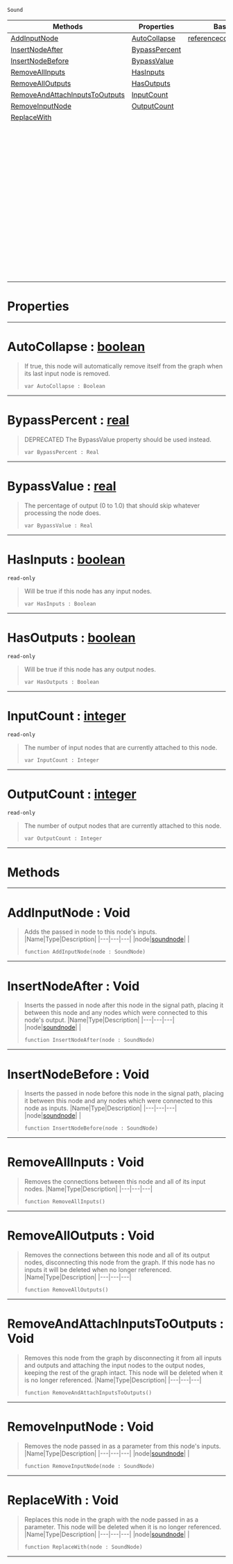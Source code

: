  `Sound`

|Methods|Properties|Base Classes|Derived Classes|
|---|---|---|---|
|[ AddInputNode](https://github.com/ArendDanielek/ZeroDocsTest/blob/master/code_reference/class_reference/soundnode.markdown#addinputnode-void)|[ AutoCollapse](https://github.com/ArendDanielek/ZeroDocsTest/blob/master/code_reference/class_reference/soundnode.markdown#autocollapse-zero-engine)|[referencecountedeventobject](https://github.com/ArendDanielek/ZeroDocsTest/blob/master/code_reference/class_reference/referencecountedeventobject.markdown)|[additivesynthnode](https://github.com/ArendDanielek/ZeroDocsTest/blob/master/code_reference/class_reference/additivesynthnode.markdown)|
|[ InsertNodeAfter](https://github.com/ArendDanielek/ZeroDocsTest/blob/master/code_reference/class_reference/soundnode.markdown#insertnodeafter-void)|[ BypassPercent](https://github.com/ArendDanielek/ZeroDocsTest/blob/master/code_reference/class_reference/soundnode.markdown#bypasspercent-zero-engin)| |[addnoisenode](https://github.com/ArendDanielek/ZeroDocsTest/blob/master/code_reference/class_reference/addnoisenode.markdown)|
|[ InsertNodeBefore](https://github.com/ArendDanielek/ZeroDocsTest/blob/master/code_reference/class_reference/soundnode.markdown#insertnodebefore-void)|[ BypassValue](https://github.com/ArendDanielek/ZeroDocsTest/blob/master/code_reference/class_reference/soundnode.markdown#bypassvalue-zero-engine)| |[bandpassnode](https://github.com/ArendDanielek/ZeroDocsTest/blob/master/code_reference/class_reference/bandpassnode.markdown)|
|[ RemoveAllInputs](https://github.com/ArendDanielek/ZeroDocsTest/blob/master/code_reference/class_reference/soundnode.markdown#removeallinputs-void)|[ HasInputs](https://github.com/ArendDanielek/ZeroDocsTest/blob/master/code_reference/class_reference/soundnode.markdown#hasinputs-zero-engine-do)| |[chorusnode](https://github.com/ArendDanielek/ZeroDocsTest/blob/master/code_reference/class_reference/chorusnode.markdown)|
|[ RemoveAllOutputs](https://github.com/ArendDanielek/ZeroDocsTest/blob/master/code_reference/class_reference/soundnode.markdown#removealloutputs-void)|[ HasOutputs](https://github.com/ArendDanielek/ZeroDocsTest/blob/master/code_reference/class_reference/soundnode.markdown#hasoutputs-zero-engine-d)| |[compressornode](https://github.com/ArendDanielek/ZeroDocsTest/blob/master/code_reference/class_reference/compressornode.markdown)|
|[ RemoveAndAttachInputsToOutputs](https://github.com/ArendDanielek/ZeroDocsTest/blob/master/code_reference/class_reference/soundnode.markdown#removeandattachinputstoo)|[ InputCount](https://github.com/ArendDanielek/ZeroDocsTest/blob/master/code_reference/class_reference/soundnode.markdown#inputcount-zero-engine-d)| |[customaudionode](https://github.com/ArendDanielek/ZeroDocsTest/blob/master/code_reference/class_reference/customaudionode.markdown)|
|[ RemoveInputNode](https://github.com/ArendDanielek/ZeroDocsTest/blob/master/code_reference/class_reference/soundnode.markdown#removeinputnode-void)|[ OutputCount](https://github.com/ArendDanielek/ZeroDocsTest/blob/master/code_reference/class_reference/soundnode.markdown#outputcount-zero-engine)| |[delaynode](https://github.com/ArendDanielek/ZeroDocsTest/blob/master/code_reference/class_reference/delaynode.markdown)|
|[ ReplaceWith](https://github.com/ArendDanielek/ZeroDocsTest/blob/master/code_reference/class_reference/soundnode.markdown#replacewith-void)| | |[equalizernode](https://github.com/ArendDanielek/ZeroDocsTest/blob/master/code_reference/class_reference/equalizernode.markdown)|
| | | |[expandernode](https://github.com/ArendDanielek/ZeroDocsTest/blob/master/code_reference/class_reference/expandernode.markdown)|
| | | |[flangernode](https://github.com/ArendDanielek/ZeroDocsTest/blob/master/code_reference/class_reference/flangernode.markdown)|
| | | |[generatedwavenode](https://github.com/ArendDanielek/ZeroDocsTest/blob/master/code_reference/class_reference/generatedwavenode.markdown)|
| | | |[granularsynthnode](https://github.com/ArendDanielek/ZeroDocsTest/blob/master/code_reference/class_reference/granularsynthnode.markdown)|
| | | |[highpassnode](https://github.com/ArendDanielek/ZeroDocsTest/blob/master/code_reference/class_reference/highpassnode.markdown)|
| | | |[lowpassnode](https://github.com/ArendDanielek/ZeroDocsTest/blob/master/code_reference/class_reference/lowpassnode.markdown)|
| | | |[microphoneinputnode](https://github.com/ArendDanielek/ZeroDocsTest/blob/master/code_reference/class_reference/microphoneinputnode.markdown)|
| | | |[modulationnode](https://github.com/ArendDanielek/ZeroDocsTest/blob/master/code_reference/class_reference/modulationnode.markdown)|
| | | |[panningnode](https://github.com/ArendDanielek/ZeroDocsTest/blob/master/code_reference/class_reference/panningnode.markdown)|
| | | |[pitchnode](https://github.com/ArendDanielek/ZeroDocsTest/blob/master/code_reference/class_reference/pitchnode.markdown)|
| | | |[recordingnode](https://github.com/ArendDanielek/ZeroDocsTest/blob/master/code_reference/class_reference/recordingnode.markdown)|
| | | |[reverbnode](https://github.com/ArendDanielek/ZeroDocsTest/blob/master/code_reference/class_reference/reverbnode.markdown)|
| | | |[saveaudionode](https://github.com/ArendDanielek/ZeroDocsTest/blob/master/code_reference/class_reference/saveaudionode.markdown)|
| | | |[volumenode](https://github.com/ArendDanielek/ZeroDocsTest/blob/master/code_reference/class_reference/volumenode.markdown)|


 #  Properties


---  
 #  AutoCollapse : [boolean](https://github.com/ArendDanielek/ZeroDocsTest/blob/master/code_reference/zilch_base_types/boolean.markdown)

> If true, this node will automatically remove itself from the graph when its last input node is removed.
> ``` lang=cpp, name=Zilch
> var AutoCollapse : Boolean


---  
 #  BypassPercent : [real](https://github.com/ArendDanielek/ZeroDocsTest/blob/master/code_reference/zilch_base_types/real.markdown)

> DEPRECATED The BypassValue property should be used instead.
> ``` lang=cpp, name=Zilch
> var BypassPercent : Real


---  
 #  BypassValue : [real](https://github.com/ArendDanielek/ZeroDocsTest/blob/master/code_reference/zilch_base_types/real.markdown)

> The percentage of output (0 to 1.0) that should skip whatever processing the node does.
> ``` lang=cpp, name=Zilch
> var BypassValue : Real


---  
 #  HasInputs : [boolean](https://github.com/ArendDanielek/ZeroDocsTest/blob/master/code_reference/zilch_base_types/boolean.markdown)

 `read-only`

> Will be true if this node has any input nodes.
> ``` lang=cpp, name=Zilch
> var HasInputs : Boolean


---  
 #  HasOutputs : [boolean](https://github.com/ArendDanielek/ZeroDocsTest/blob/master/code_reference/zilch_base_types/boolean.markdown)

 `read-only`

> Will be true if this node has any output nodes.
> ``` lang=cpp, name=Zilch
> var HasOutputs : Boolean


---  
 #  InputCount : [integer](https://github.com/ArendDanielek/ZeroDocsTest/blob/master/code_reference/zilch_base_types/integer.markdown)

 `read-only`

> The number of input nodes that are currently attached to this node.
> ``` lang=cpp, name=Zilch
> var InputCount : Integer


---  
 #  OutputCount : [integer](https://github.com/ArendDanielek/ZeroDocsTest/blob/master/code_reference/zilch_base_types/integer.markdown)

 `read-only`

> The number of output nodes that are currently attached to this node.
> ``` lang=cpp, name=Zilch
> var OutputCount : Integer


---  
 #  Methods


---  
 #  AddInputNode : Void

> Adds the passed in node to this node's inputs.
> |Name|Type|Description|
> |---|---|---|
> |node|[soundnode](https://github.com/ArendDanielek/ZeroDocsTest/blob/master/code_reference/class_reference/soundnode.markdown)| |
> ``` lang=cpp, name=Zilch
> function AddInputNode(node : SoundNode)
> ``` 


---  
 #  InsertNodeAfter : Void

> Inserts the passed in node after this node in the signal path, placing it between this node and any nodes which were connected to this node's output.
> |Name|Type|Description|
> |---|---|---|
> |node|[soundnode](https://github.com/ArendDanielek/ZeroDocsTest/blob/master/code_reference/class_reference/soundnode.markdown)| |
> ``` lang=cpp, name=Zilch
> function InsertNodeAfter(node : SoundNode)
> ``` 


---  
 #  InsertNodeBefore : Void

> Inserts the passed in node before this node in the signal path, placing it between this node and any nodes which were connected to this node as inputs.
> |Name|Type|Description|
> |---|---|---|
> |node|[soundnode](https://github.com/ArendDanielek/ZeroDocsTest/blob/master/code_reference/class_reference/soundnode.markdown)| |
> ``` lang=cpp, name=Zilch
> function InsertNodeBefore(node : SoundNode)
> ``` 


---  
 #  RemoveAllInputs : Void

> Removes the connections between this node and all of its input nodes.
> |Name|Type|Description|
> |---|---|---|
> ``` lang=cpp, name=Zilch
> function RemoveAllInputs()
> ``` 


---  
 #  RemoveAllOutputs : Void

> Removes the connections between this node and all of its output nodes, disconnecting this node from the graph. If this node has no inputs it will be deleted when no longer referenced.
> |Name|Type|Description|
> |---|---|---|
> ``` lang=cpp, name=Zilch
> function RemoveAllOutputs()
> ``` 


---  
 #  RemoveAndAttachInputsToOutputs : Void

> Removes this node from the graph by disconnecting it from all inputs and outputs and attaching the input nodes to the output nodes, keeping the rest of the graph intact. This node will be deleted when it is no longer referenced.
> |Name|Type|Description|
> |---|---|---|
> ``` lang=cpp, name=Zilch
> function RemoveAndAttachInputsToOutputs()
> ``` 


---  
 #  RemoveInputNode : Void

> Removes the node passed in as a parameter from this node's inputs.
> |Name|Type|Description|
> |---|---|---|
> |node|[soundnode](https://github.com/ArendDanielek/ZeroDocsTest/blob/master/code_reference/class_reference/soundnode.markdown)| |
> ``` lang=cpp, name=Zilch
> function RemoveInputNode(node : SoundNode)
> ``` 


---  
 #  ReplaceWith : Void

> Replaces this node in the graph with the node passed in as a parameter. This node will be deleted when it is no longer referenced.
> |Name|Type|Description|
> |---|---|---|
> |node|[soundnode](https://github.com/ArendDanielek/ZeroDocsTest/blob/master/code_reference/class_reference/soundnode.markdown)| |
> ``` lang=cpp, name=Zilch
> function ReplaceWith(node : SoundNode)
> ``` 


---  
 
  
  
  
  
  
  
  

 